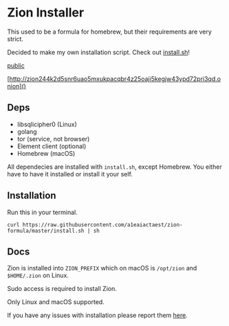 # Zion Installer

This used to be a formula for homebrew, but their requirements are very strict.  

Decided to make my own installation script. Check out [install.sh](./install.sh)!

[public](https://nullby1te.github.io/zion)    

[http://zion244k2d5snr6uao5mxukpacqbr4z25oaji5kegjw43ypd72pri3qd.onion]()

## Deps

* libsqlicipher0 (Linux)
* golang 
* tor (service, not browser)
* Element client (optional)
* Homebrew (macOS)

All dependecies are installed with `install.sh`, except Homebrew. You either have to have it installed or install it your self.

## Installation

Run this in your terminal.

```
curl https://raw.githubusercontent.com/a1eaiactaest/zion-formula/master/install.sh | sh
```

## Docs

Zion is installed into `ZION_PREFIX` which on macOS is `/opt/zion` and `$HOME/.zion` on Linux.

Sudo access is required to install Zion.

Only Linux and macOS supported.

If you have any issues with installation please report them [here](https://github.com/a1eaiactaest/zion-formula/issues).

